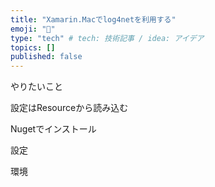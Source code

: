 ```yaml
---
title: "Xamarin.Macでlog4netを利用する"
emoji: "🙆"
type: "tech" # tech: 技術記事 / idea: アイデア
topics: []
published: false
---
```


やりたいこと


設定はResourceから読み込む

Nugetでインストール

設定



環境

